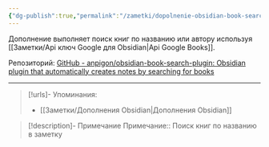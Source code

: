 ```yaml
---
{"dg-publish":true,"permalink":"/zametki/dopolnenie-obsidian-book-search/","created":"2024-07-09 14:16","updated":"2024-10-09T19:51:16+03:00"}
---
```


Дополнение выполняет поиск книг по названию или автору используя [[Заметки/Api ключ Google для Obsidian\|Api Google Books]].

Репозиторий: [GitHub - anpigon/obsidian-book-search-plugin: Obsidian plugin that automatically creates notes by searching for books](https://github.com/anpigon/obsidian-book-search-plugin#example-template)

---
> [!urls]- Упоминания:
> - [[Заметки/Дополнения Obsidian\|Дополнения Obsidian]]

> [!description]- Примечание
> Примечание:: Поиск книг по названию в заметку